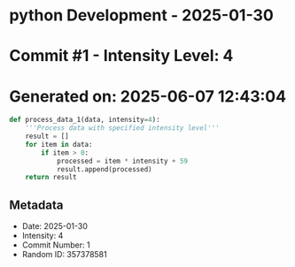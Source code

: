 ﻿# python Development - 2025-01-30
# Commit #1 - Intensity Level: 4
# Generated on: 2025-06-07 12:43:04
```python
def process_data_1(data, intensity=4):
    '''Process data with specified intensity level'''
    result = []
    for item in data:
        if item > 0:
            processed = item * intensity + 59
            result.append(processed)
    return result
```
## Metadata
- Date: 2025-01-30
- Intensity: 4
- Commit Number: 1
- Random ID: 357378581
